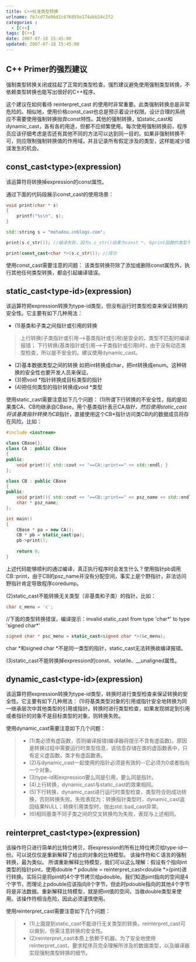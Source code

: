```yaml
---
title: C++标准类型转换
urlname: fb7cd73e06d1c676855e174abb24c2f2
categories : 
  - [C++]
tags: [C++]
date: 2007-07-18 15:45:00
updated: 2007-07-18 15:45:00
---
```

## C++ Primer的强烈建议
强制类型转换关闭或挂起了正常的类型检查。强烈建议避免使用强制类型转换，不依赖类型转换也能写出很好的C++程序。

这个建议在如何看待 reinterpret_cast 的使用时非常重要。此类强制转换总是非常危险的。相似地，使用价格const_cast也总是预示着设计权限。设计合理的系统应不需要使用强制转换抛弃const特性。其他的强制转换，如static_cast和dynamic_cast，各有各的用途，但都不应频繁使用。每次使用强制转换前，程序员应该仔细考虑是否还有其他不同的方法可以达到同一目的。如果非强制转换不可，则应限制强制转换值的作用域，并且记录所有假定涉及的类型，这样能减少错误发生的机会。

<!--more-->

## const_cast\<type\>(expression)
该运算符将转换掉expression的const属性。

通过下面的代码段展示const_cast的使用场景：
``` c++
void print(char * s)
{
	printf("%s\n", s);
}

std::string s = "motadou.cnblogs.com";

print(s.c_str()); //编译失败，因为s.c_str()结果为const *，与print函数的类型不匹配。

print(const_cast<char *>(s.c_str()); //成功
```
使用const_cast需要注意的问题：
该类型转换符除了添加或删除const属性外，执行其他任何类型转换，都会引起编译错误。

## static_cast\<type-id\>(expression)
该运算符把expression转换为type-id类型，但没有运行时类型检查来保证转换的安全性。它主要有如下几种用法：
* (1)基类和子类之间指针或引用的转换
> 上行转换(子类指针或引用-->基类指针或引用)是安全的，类型不匹配时编译报错；
> 下行转换(基类指针或引用-->子类指针或引用)时，由于没有动态类型检查，所以是不安全的。建议使用dynamic_cast。
* (2)基本数据类型之间的转换
如把int转换成char，把int转换成enum。这种转换的安全性也要开发人员来保证。
* (3)把void *指针转换成目标类型的指针
* (4)把任何类型的指针转换成void *类型

使用static_cast需要注意如下几个问题：
(1)所谓下行转换的不安全性，指的是如果类CA、CB均继承自CBase，用个基类指针表示CA*指针，然后使用static_cast将该基类指针转换为CB*指针，直接使用这个CB*指针访问类CB内的数据成员将存在风险。比如：
``` c++
#include <iostream>

class CBase{};
class CA : public CBase
{
public:
	void print(){ std::cout << "==CA::print==" << std::endl; }
};

class CB : public CBase
{
public:
	void print(){ std::cout << "==CB::print==" << psz_name << std::endl; }
	char * psz_name;
};

int main()
{
	CBase * pa = new CA();
	CB * pb = static_cast(pa);
	pb->print();
	
	return 0;
}
```
上述代码能够顺利的通过编译，真正执行程序时会发生什么？使用指针pb调用CB::print，由于CB的psz_name并没有分配空间，事实上是个野指针，非法访问野指针肯定导致程序coredump。

(2)static_cast不能转换无关类型（非基类和子类）的指针。比如：
``` c++
char c_menu = 'c';
```

//下面的类型转换错误，编译提示：invalid static_cast from type 'char*' to type 'signed char*'
``` c++
signed char * psc_menu = static_cast<signed char *>(&c_menu);
```
char *和signed char *不是同一类型的指针，static_cast无法转换故编译报错。

(3)static_cast不能转换掉expression的const、volatile、__unaligned属性。

## dynamic_cast\<type-id\>(expression)
该运算符把expression转换为type-id类型，转换时进行类型检查来保证转换的安全性。它主要有如下几种用法：
(1)将基类类型对象的引用或指针安全地转换为同一继承层次中其他类型的引用或指针。转换时进行类型检查，如果发现绑定到引用或者指针的对象不是目标类型的对象，则转换失败。

使用dynamic_cast需要注意如下几个问题：
> * (1)类必须有虚函数，否则编译报错(编译器将提示不含有虚函数)。原因是转换过程中需要运行时类型信息，该信息存储在类的虚函数表中，只有定义虚函数，类才有虚函数表。
> * (2)与dynamic_cast一起使用的指针必须是有效的--它必须为0或者指向一个对象。
> * (3)type-id和expression要么同是引用，要么同是指针。
> * (4)上行转换，dynamic_cast与static_cast的效果相同。
> * (5)下行转换，dynamic_cast进行运行时类型检查，类型符合则成功转换，否则转换失败。失败表现为：转换指针类型时，dynamic_cast返回结果NULL；转换引用类型时，抛出std::bad_cast异常。
> * (6)相同基类不同子类之间的交叉转换均为失败，表现与上述相同。

## reinterpret_cast\<type\>(expression)
该操作符只进行简单的比特位拷贝，将expression的所有比特位拷贝给type-id一份。可以说仅仅是重新解释了给出的对象的比特模型。
该操作符和Ｃ语言的强制转换，最为类似。
所谓重新解释比特模型，我们可以这么理解：假设有个指向int类型的指针pint，使用double * pdouble = reinterpret_cast<double *>(pint)进行转换。实际只是将pint的4个字节拷贝给pdouble。我们知道pint指向的空间是4个字节，而理论上pdouble应该指向8个字节，但此时pdouble指向的其他4个字节将是非法数据。重新解释比特模型，就是把int值的空间，当做double类型来使用。该操作符相当危险，因此必须谨慎使用。

使用reinterpret_cast需要注意如下几个问题： 
> * (1)上面提到static_cast不能进行无关类型的转换，reinterpret_cast可以做到，但需注意转换的安全性。 
> * (2)reinterpret_cast本质上依赖于机器。为了安全地使用reinterpret_cast，要求程序员完全理解所涉及的数据类型，以及编译器实现强制类型转换的细节。